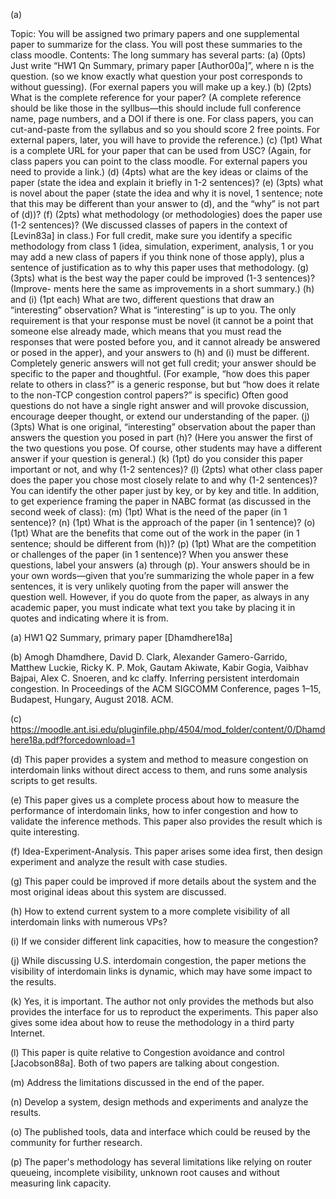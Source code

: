 (a) 





Topic: You will be assigned two primary papers and one supplemental paper to summarize for the class. You will post these summaries to the class moodle.
Contents: The long summary has several parts:
(a) (0pts) Just write “HW1 Qn Summary, primary paper [Author00a]”, where n is the question. (so we know exactly what question your post corresponds to without guessing). (For exernal papers you will make up a key.)
(b) (2pts) What is the complete reference for your paper? (A complete reference should be like those in the syllbus—this should include full conference name, page numbers, and a DOI if there is one. For class papers, you can cut-and-paste from the syllabus and so you should score 2 free points. For external papers, later, you will have to provide the reference.)
(c) (1pt) What is a complete URL for your paper that can be used from USC? (Again, for class papers you can point to the class moodle. For external papers you need to provide a link.)
(d) (4pts) what are the key ideas or claims of the paper (state the idea and explain it briefly in 1-2 sentences)?
(e) (3pts) what is novel about the paper (state the idea and why it is novel, 1 sentence; note that this may be different than your answer to (d), and the “why” is not part of (d))? (f) (2pts) what methodology (or methodologies) does the paper use (1-2 sentences)? (We discussed classes of papers in the context of [Levin83a] in class.) For full credit, make sure you identify a specific methodology from class 1 (idea, simulation, experiment, analysis,
1
or you may add a new class of papers if you think none of those apply), plus a sentence of justification as to why this paper uses that methodology.
(g) (3pts) what is the best way the paper could be improved (1-3 sentences)? (Improve- ments here the same as improvements in a short summary.)
(h) and (i) (1pt each) What are two, different questions that draw an “interesting” observation? What is “interesting” is up to you. The only requirement is that your response must be novel (it cannot be a point that someone else already made, which means that you must read the responses that were posted before you, and it cannot already be answered or posed in the apper), and your answers to (h) and (i) must be different. Completely generic answers will not get full credit; your answer should be specific to the paper and thoughtful. (For example, “how does this paper relate to others in class?” is a generic response, but but “how does it relate to the non-TCP congestion control papers?” is specific) Often good questions do not have a single right answer and will provoke discussion, encourage deeper thought, or extend our understanding of the paper.
(j) (3pts) What is one original, “interesting” observation about the paper than answers the question you posed in part (h)? (Here you answer the first of the two questions you pose. Of course, other students may have a different answer if your question is general.)
(k) (1pt) do you consider this paper important or not, and why (1-2 sentences)?
(l) (2pts) what other class paper does the paper you chose most closely relate to and
why (1-2 sentences)? You can identify the other paper just by key, or by key and title.
In addition, to get experience framing the paper in NABC format (as discussed in the second week of class): (m) (1pt) What is the need of the paper (in 1 sentence)? (n) (1pt) What is the approach of the paper (in 1 sentence)? (o) (1pt) What are the benefits that come out of the work in the paper (in 1 sentence; should be different from (h))? (p) (1pt) What are the competition or challenges of the paper (in 1 sentence)?
When you answer these questions, label your answers (a) through (p). Your answers should be in your own words—given that you’re summarizing the whole paper in a few sentences, it is very unlikely quoting from the paper will answer the question well. However, if you do quote from the paper, as always in any academic paper, you must indicate what text you take by placing it in quotes and indicating where it is from.





(a) HW1 Q2 Summary, primary paper [Dhamdhere18a]

(b) Amogh Dhamdhere, David D. Clark, Alexander Gamero-Garrido, Matthew Luckie,
Ricky K. P. Mok, Gautam Akiwate, Kabir Gogia, Vaibhav Bajpai, Alex C. Snoeren, and kc claffy.
Inferring persistent interdomain congestion. In Proceedings of the ACM SIGCOMM Conference, pages
1–15, Budapest, Hungary, August 2018. ACM.

(c) https://moodle.ant.isi.edu/pluginfile.php/4504/mod_folder/content/0/Dhamdhere18a.pdf?forcedownload=1

(d) This paper provides a system and method to measure congestion on interdomain links without direct access to them, and runs some analysis scripts to get results.

(e) This paper gives us a complete process about how to measure the performance of interdomain links, how to infer congestion and how to validate the inference methods.  This paper also provides the result which is quite interesting.

(f) Idea-Experiment-Analysis. This paper arises some idea first, then design experiment and analyze the result with case studies.

(g) This paper could be improved if more details about the system and the most original ideas about this system are discussed.

(h) How to extend current system to a more complete visibility of all interdomain links with numerous VPs?

(i) If we consider different link capacities, how to measure the congestion?

(j) While discussing U.S. interdomain congestion, the paper metions the visibility of interdomain links is dynamic, which may have some impact to the results.

(k) Yes, it is important. The author not only provides the methods but also provides the interface for us to reproduct the experiments. This paper also gives some idea about how to reuse the methodology in a third party Internet.

(l) This paper is quite relative to Congestion avoidance and control [Jacobson88a]. Both of two papers are talking about congestion.

(m) Address the limitations discussed in the end of the paper.

(n) Develop a system, design methods and experiments and analyze the results.

(o) The published tools, data and interface which could be reused by the community for further research.

(p) The paper's methodology has several limitations like relying on router queueing, incomplete visibility, unknown root causes and without measuring link capacity.



